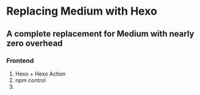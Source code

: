 # Replacing Medium with Hexo

## A complete replacement for Medium with nearly zero overhead

### Frontend 
1. Hexo + Hexo Action
2. npm control
3. 